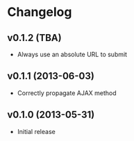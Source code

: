 # Changelog

## v0.1.2 (TBA)
  - Always use an absolute URL to submit

## v0.1.1 (2013-06-03)
  - Correctly propagate AJAX method

## v0.1.0 (2013-05-31)
  - Initial release
